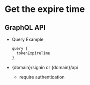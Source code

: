 
# Get the expire time

## GraphQL API

- Query Example
  ```javascript
  query {
    tokenExpireTime
  }
  ```


- {domain}/signin or {domain}/api
  - require authentication